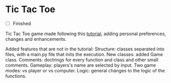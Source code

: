 # Tic Tac Toe

- [ ] Finished

Tic Tac Toe game made following this [tutorial](https://www.youtube.com/playlist?list=PLlEgNdBJEO-m6o4INllCF1FRMS262A5C_), adding personal preferences, changes and enhancements.

Added features that are not in the tutorial:
    Structure: classes separated into files, with a main.py file that inits the execution.
    New classes: added Game class.
    Comments: doctrings for every function and class and other small comments.
    Gameplay: players's name are selected by input. Two game modes: vs player or vs computer.
    Logic: general changes to the logic of the functions.
    